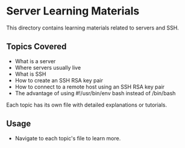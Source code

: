 # Server Learning Materials

This directory contains learning materials related to servers and SSH.

## Topics Covered

- What is a server
- Where servers usually live
- What is SSH
- How to create an SSH RSA key pair
- How to connect to a remote host using an SSH RSA key pair
- The advantage of using #!/usr/bin/env bash instead of /bin/bash

Each topic has its own file with detailed explanations or tutorials.

## Usage

- Navigate to each topic's file to learn more.
